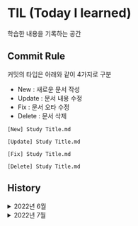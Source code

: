 # TIL (Today I learned)

학습한 내용을 기록하는 공간

## Commit Rule

커밋의 타입은 아래와 같이 4가지로 구분

- New : 새로운 문서 작성
- Update : 문서 내용 수정
- Fix : 문서 오타 수정
- Delete : 문서 삭제

```
[New] Study Title.md

[Update] Study Title.md

[Fix] Study Title.md

[Delete] Study Title.md
```

## History

<details>
<summary> 2022년 6월 </summary>

#### 6월 29일

- [x] [TIL 저장소 생성](https://github.com/RohHeeJin/TIL)
- [x] [JavaScript fuction 공부](https://github.com/RohHeeJin/TIL/blob/main/JavaScript/JavaScirpt_function.md)

#### 6월 30일

- [x] [React CDD 이론정리](https://github.com/RohHeeJin/TIL/blob/main/React/CDD.md)

</details>

<details>
<summary> 2022년 7월 </summary>

#### 7월 1일

- [x] [코드스테이츠 과제[react-custom-component]]

#### 7월 2일 ~ 3일

- [x] [KokoaTalk 클론코딩 1페이지](https://github.com/RohHeeJin/TIL/tree/main/CloneCoding/KoKoaTalk)

#### 7월 4일

- [x] [코드스테이츠 과제[react-custom-component_tag]](https://github.com/RohHeeJin/fe-sprint-react-custom-component/tree/master/src/components/BareMinimumRequirements)
- [x] [KokoaTalk 클론코딩 2페이지(profile)](https://github.com/RohHeeJin/TIL/tree/main/CloneCoding/KoKoaTalk)

#### 7월 5일

- [x] [코드스테이츠 과제[fe-sprint-cmarket-hooks]](https://github.com/RohHeeJin/fe-sprint-cmarket-hooks)

#### 7월 6일

- [x] [코드스테이츠 과제[fe-sprint-cmarket-redux]](https://github.com/RohHeeJin/fe-sprint-cmarket-redux)

#### 7월 8일

- [x] [React 이론공부[JSX/Component/Props]](https://github.com/RohHeeJin/TIL/tree/main/React)

#### 7월 9일
